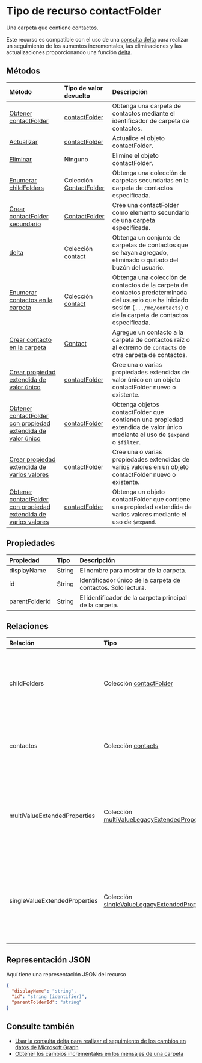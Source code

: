 # <a name="contactfolder-resource-type"></a>Tipo de recurso contactFolder

Una carpeta que contiene contactos.

Este recurso es compatible con el uso de una [consulta delta](../../../concepts/delta_query_overview.md) para realizar un seguimiento de los aumentos incrementales, las eliminaciones y las actualizaciones proporcionando una función [delta](../api/contactfolder_delta.md).


## <a name="methods"></a>Métodos

| Método       | Tipo de valor devuelto  |Descripción|
|:---------------|:--------|:----------|
|[Obtener contactFolder](../api/contactfolder_get.md) | [contactFolder](contactfolder.md) |Obtenga una carpeta de contactos mediante el identificador de carpeta de contactos.|
|[Actualizar](../api/contactfolder_update.md) | [contactFolder](contactfolder.md) |Actualice el objeto contactFolder. |
|[Eliminar](../api/contactfolder_delete.md) | Ninguno |Elimine el objeto contactFolder. |
|[Enumerar childFolders](../api/contactfolder_list_childfolders.md) |Colección [ContactFolder](contactfolder.md)| Obtenga una colección de carpetas secundarias en la carpeta de contactos especificada.|
|[Crear contactFolder secundario](../api/contactfolder_post_childfolders.md) |[ContactFolder](contactfolder.md)| Cree una contactFolder como elemento secundario de una carpeta especificada.|
|[delta](../api/contact_delta.md)|Colección [contact](contact.md)| Obtenga un conjunto de carpetas de contactos que se hayan agregado, eliminado o quitado del buzón del usuario.|
|[Enumerar contactos en la carpeta](../api/contactfolder_list_contacts.md) |Colección [contact](contact.md)| Obtenga una colección de contactos de la carpeta de contactos predeterminada del usuario que ha iniciado sesión (`.../me/contacts`) o de la carpeta de contactos especificada.|
|[Crear contacto en la carpeta](../api/contactfolder_post_contacts.md) |[Contact](contact.md)| Agregue un contacto a la carpeta de contactos raíz o al extremo de `contacts` de otra carpeta de contactos.|
|[Crear propiedad extendida de valor único](../api/singlevaluelegacyextendedproperty_post_singlevalueextendedproperties.md) |[contactFolder](contactFolder.md)  |Cree una o varias propiedades extendidas de valor único en un objeto contactFolder nuevo o existente.   |
|[Obtener contactFolder con propiedad extendida de valor único](../api/singlevaluelegacyextendedproperty_get.md)  | [contactFolder](contactFolder.md) | Obtenga objetos contactFolder que contienen una propiedad extendida de valor único mediante el uso de `$expand` o `$filter`. |
|[Crear propiedad extendida de varios valores](../api/multivaluelegacyextendedproperty_post_multivalueextendedproperties.md) | [contactFolder](contactFolder.md) | Cree una o varias propiedades extendidas de varios valores en un objeto contactFolder nuevo o existente.  |
|[Obtener contactFolder con propiedad extendida de varios valores](../api/multivaluelegacyextendedproperty_get.md)  | [contactFolder](contactFolder.md) | Obtenga un objeto contactFolder que contiene una propiedad extendida de varios valores mediante el uso de `$expand`. |



## <a name="properties"></a>Propiedades
| Propiedad       | Tipo    |Descripción|
|:---------------|:--------|:----------|
|displayName|String|El nombre para mostrar de la carpeta.|
|id|String|Identificador único de la carpeta de contactos. Solo lectura.|
|parentFolderId|String|El identificador de la carpeta principal de la carpeta.|

## <a name="relationships"></a>Relaciones
| Relación | Tipo    |Descripción|
|:---------------|:--------|:----------|
|childFolders|Colección [contactFolder](contactfolder.md)|La colección de carpetas secundarias de la carpeta. Propiedad Navigation. Solo lectura. Admite valores NULL.|
|contactos|Colección [contacts](contact.md)|Los contactos de la carpeta. Propiedad Navigation. Solo lectura. Admite valores NULL.|
|multiValueExtendedProperties|Colección [multiValueLegacyExtendedProperty](multivaluelegacyextendedproperty.md)| La colección de propiedades extendidas de varios valores definidas para el objeto contactFolder. Solo lectura. Admite valores NULL.|
|singleValueExtendedProperties|Colección [singleValueLegacyExtendedProperty](singlevaluelegacyextendedproperty.md)| La colección de propiedades extendidas de valor único definidas para el objeto contactFolder. Solo lectura. Admite valores NULL.|


## <a name="json-representation"></a>Representación JSON

Aquí tiene una representación JSON del recurso

<!-- {
  "blockType": "resource",
  "optionalProperties": [
    "childFolders",
    "contacts",
    "multiValueExtendedProperties",
    "singleValueExtendedProperties"
  ],
  "keyProperty": "id",
  "@odata.type": "microsoft.graph.contactFolder"
}-->

```json
{
  "displayName": "string",
  "id": "string (identifier)",
  "parentFolderId": "string"
}

```

## <a name="see-also"></a>Consulte también

- [Usar la consulta delta para realizar el seguimiento de los cambios en datos de Microsoft Graph](../../../concepts/delta_query_overview.md)
- [Obtener los cambios incrementales en los mensajes de una carpeta](../../../concepts/delta_query_messages.md)


<!-- uuid: 8fcb5dbc-d5aa-4681-8e31-b001d5168d79
2015-10-25 14:57:30 UTC -->
<!-- {
  "type": "#page.annotation",
  "description": "contactFolder resource",
  "keywords": "",
  "section": "documentation",
  "tocPath": ""
}-->

